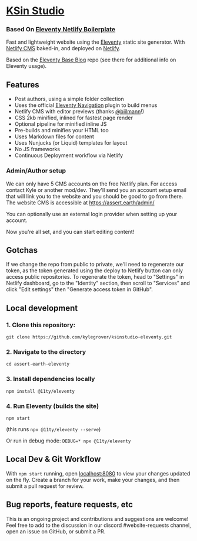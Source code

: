 <!-- [![Netlify Status](https://api.netlify.com/api/v1/badges/bbf28a84-4bdb-407b-a2fa-32628d27fa3d/deploy-status)](https://app.netlify.com/sites/eleventy-netlify-boilerplate/deploys) -->
# [KSin Studio](https://ksinstudio.com)
### Based On [Eleventy Netlify Boilerplate](https://github.com/danurbanowicz/eleventy-netlify-boilerplate)

Fast and lightweight website using the [Eleventy](https://www.11ty.io/) static site generator. With [Netlify CMS](https://www.netlifycms.org/) baked-in, and deployed on [Netlify](https://www.netlify.com).

Based on the [Eleventy Base Blog](https://github.com/11ty/eleventy-base-blog) repo (see there for additional info on Eleventy usage).

## Features

* Post authors, using a simple folder collection
* Uses the official [Eleventy Navigation](https://www.11ty.dev/docs/plugins/navigation/) plugin to build menus
* Netlify CMS with editor previews (thanks [@biilmann](https://github.com/biilmann)!)
* CSS 2kb minified, inlined for fastest page render
* Optional pipeline for minified inline JS
* Pre-builds and minifies your HTML too
* Uses Markdown files for content
* Uses Nunjucks (or Liquid) templates for layout
* No JS frameworks
* Continuous Deployment workflow via Netlify

### Admin/Author setup

We can only have 5 CMS accounts on the free Netlify plan. For access contact Kyle or another mod/dev. They'll send you an account setup email that will link you to the website and you should be good to go from there.
The website CMS is accessible at https://assert.earth/admin/

You can optionally use an external login provider when setting up your account.

Now you're all set, and you can start editing content!

## Gotchas

If we change the repo from public to private, we'll need to regenerate our token,
as the token generated using the deploy to Netlify button can only access public repositories. To
regenerate the token, head to "Settings" in Netlify dashboard, go to the "Identity"
section, then scroll to "Services" and click "Edit settings" then "Generate access token in GitHub".

## Local development

### 1. Clone this repository:

```
git clone https://github.com/kylegrover/ksinstudio-eleventy.git
```


### 2. Navigate to the directory

```
cd assert-earth-eleventy
```

### 3. Install dependencies locally

```
npm install @11ty/eleventy
```

### 4. Run Eleventy (builds the site)

```
npm start
``` 
(this runs `npx @11ty/eleventy --serve`)

Or run in debug mode: `DEBUG=* npx @11ty/eleventy`

## Local Dev & Git Workflow 

With `npm start` running, open [localhost:8080](localhost:8080) to view your changes updated on the fly. Create a branch for your work, make your changes, and then submit a pull request for review.

## Bug reports, feature requests, etc

This is an ongoing project and contributions and suggestions are welcome! Feel free to add to the discussion in our discord #website-requests channel, open an issue on GitHub, or submit a PR.